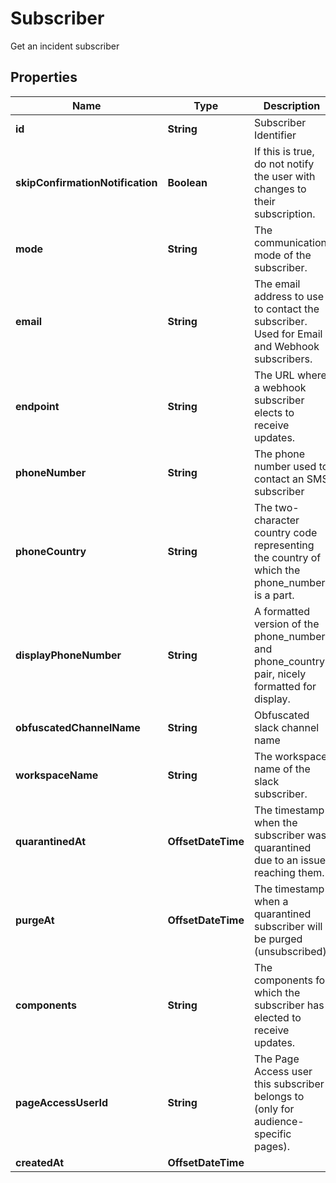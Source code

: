 

# Subscriber

Get an incident subscriber

## Properties

Name | Type | Description | Notes
------------ | ------------- | ------------- | -------------
**id** | **String** | Subscriber Identifier |  [optional]
**skipConfirmationNotification** | **Boolean** | If this is true, do not notify the user with changes to their subscription. |  [optional]
**mode** | **String** | The communication mode of the subscriber. |  [optional]
**email** | **String** | The email address to use to contact the subscriber. Used for Email and Webhook subscribers. |  [optional]
**endpoint** | **String** | The URL where a webhook subscriber elects to receive updates. |  [optional]
**phoneNumber** | **String** | The phone number used to contact an SMS subscriber |  [optional]
**phoneCountry** | **String** | The two-character country code representing the country of which the phone_number is a part. |  [optional]
**displayPhoneNumber** | **String** | A formatted version of the phone_number and phone_country pair, nicely formatted for display. |  [optional]
**obfuscatedChannelName** | **String** | Obfuscated slack channel name |  [optional]
**workspaceName** | **String** | The workspace name of the slack subscriber. |  [optional]
**quarantinedAt** | **OffsetDateTime** | The timestamp when the subscriber was quarantined due to an issue reaching them. |  [optional]
**purgeAt** | **OffsetDateTime** | The timestamp when a quarantined subscriber will be purged (unsubscribed). |  [optional]
**components** | **String** | The components for which the subscriber has elected to receive updates. |  [optional]
**pageAccessUserId** | **String** | The Page Access user this subscriber belongs to (only for audience-specific pages). |  [optional]
**createdAt** | **OffsetDateTime** |  |  [optional]



